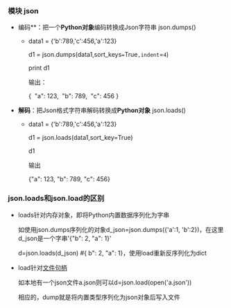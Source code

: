 



### 模块 json

- 编码**：把一个**Python对象**编码转换成Json字符串   json.dumps() 

  - data1 = {'b':789,'c':456,'a':123}

    d1 = json.dumps(data1,sort_keys``=``True``,indent``=``4``)

    print d1

    输出：

    { 
    ​    "a": 123, 
    ​    "b": 789, 
    ​    "c": 456 
    }

- **解码**：把Json格式字符串解码转换成**Python对象**   json.loads()

  - data1 = {'b':789,'c':456,'a':123}

    d1 = json.loads(data1,sort_key=True)

    d1

    输出

    {"a": 123, "b": 789, "c": 456} 	



### json.loads和json.load的区别

- loads针对内存对象，即将Python内置数据序列化为字串

  如使用json.dumps序列化的对象d_json=json.dumps({'a':1, 'b':2})，在这里d_json是一个字串'{"b": 2, "a": 1}'

  d=json.loads(d_json)  #{ b": 2, "a": 1}，使用load重新反序列化为dict

- load针对[文件句柄](https://www.baidu.com/s?wd=%E6%96%87%E4%BB%B6%E5%8F%A5%E6%9F%84&tn=44039180_cpr&fenlei=mv6quAkxTZn0IZRqIHckPjm4nH00T1dBnhDLnj6dmyDzPvD4uymL0ZwV5Hcvrjm3rH6sPfKWUMw85HfYnjn4nH6sgvPsT6KdThsqpZwYTjCEQLGCpyw9Uz4Bmy-bIi4WUvYETgN-TLwGUv3ErjTdnHbYrHD4PHDvPjRdPjRz)

  如本地有一个json文件a.json则可以d=json.load(open('a.json'))

  相应的，dump就是将内置类型序列化为json对象后写入文件